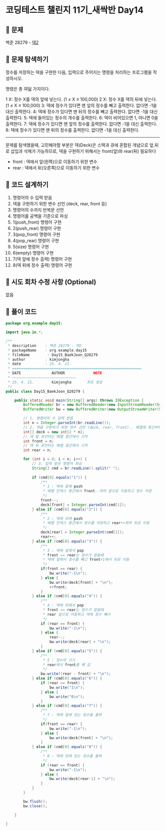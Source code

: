 # 코딩테스트 챌린지 11기_새싹반 Day14

## 📌 문제
백준 28279 - [덱2](https://www.acmicpc.net/problem/28279)

## 📌 문제 탐색하기
정수를 저장하는 덱을 구현한 다음, 입력으로 주어지는 명령을 처리하는 프로그램을 작성하시오.

명령은 총 여덟 가지이다.

1 X: 정수 X를 덱의 앞에 넣는다. (1 ≤ X ≤ 100,000)
2 X: 정수 X를 덱의 뒤에 넣는다. (1 ≤ X ≤ 100,000)
3: 덱에 정수가 있다면 맨 앞의 정수를 빼고 출력한다. 없다면 -1을 대신 출력한다.
4: 덱에 정수가 있다면 맨 뒤의 정수를 빼고 출력한다. 없다면 -1을 대신 출력한다.
5: 덱에 들어있는 정수의 개수를 출력한다.
6: 덱이 비어있으면 1, 아니면 0을 출력한다.
7: 덱에 정수가 있다면 맨 앞의 정수를 출력한다. 없다면 -1을 대신 출력한다.
8: 덱에 정수가 있다면 맨 뒤의 정수를 출력한다. 없다면 -1을 대신 출력한다.

---
문제를 탐색했을때, 고민해야할 부분은 덱(Deck)은 스택과 큐에 혼합된 개념으로 앞,뒤로 삽입과 삭제가 가능하므로, 덱을 구현하기 위해서는 front(앞)와 rear(뒤) 필요하다
- front : 덱에서 앞(왼쪽)으로 이동하기 위한 변수
- rear : 덱에서 뒤(오른쪽)으로 이동하기 위한 변수

## 📌 코드 설계하기
1. 명령어의 수 입력 받음
2. 덱을 구현하기 위한 변수 선언 (deck, rear, front 등)
3. 명령어의 수까지 반복문 선언
4. 명령어를 공백을 기준으로 파싱
5. 1(push_front) 명령어 구현
6. 2(push_rear) 명령어 구현
7. 3(pop_front) 명령어 구현
8. 4(pop_rear) 명령어 구현
9. 5(size) 명령어 구현
10. 6(empty) 명령어 구현
11. 7(덱 앞에 정수 출력) 명령어 구현
12. 8(덱 뒤에 정수 출력) 명령어 구현

## 📌 시도 회차 수정 사항 (Optional)
없음

## 📌 풀이 코드
```java
package org.example.day15;

import java.io.*;

/**
 * description    : 백준 28279 - 덱2
 * packageName    : org.example.day15
 * fileName        : Day15_BaekJoon_Q28279
 * author         : kimjongha
 * date           : 25. 4. 21.
 * ===========================================================
 * DATE              AUTHOR             NOTE
 * —————————————————————————————
 * 25. 4. 21.        kimjongha       최초 생성
 */
public class Day15_BaekJoon_Q28279 {

    public static void main(String[] args) throws IOException {
        BufferedReader br = new BufferedReader(new InputStreamReader(System.in));
        BufferedWriter bw = new BufferedWriter(new OutputStreamWriter(System.out));

        // 1. 명령어의 수 입력 받음
        int n = Integer.parseInt(br.readLine());
        // 2. 덱을 구현하기 위한 변수 선언 (deck, rear, front).. 배열에 중간부터 넣기 위해 크기를 2배로 곱함
        int[] deck = new int[2 * n];
        // 덱 앞 포인터는 배열 중간에서 시작
        int front = n;
        // 덱 뒤 포인터는 배열 중간에서 시작
        int rear = n;

        for (int i = 0; i < n; i++) {
            // 3. 입력 받은 명령어 파싱
            String[] cmd = br.readLine().split(" ");
            
            if (cmd[0].equals("1")) {
                /**
                 * 1 : 덱에 앞에 push
                 * 배열 인덱스 중간에서 front--하여 앞으로 이동하고 정수 저장
                 */
                front--;
                deck[front] = Integer.parseInt(cmd[1]);
            } else if (cmd[0].equals("2")) {
                /**
                 * 2 : 덱에 뒤에 push
                 * 배열 인덱스 중간에서 정수를 저장하고 rear++하여 뒤로 이동
                 */
                deck[rear] = Integer.parseInt(cmd[1]);
                rear++;
            } else if (cmd[0].equals("3")) {
                /**
                 * 3 : 덱에 앞에서 pop
                 * front == rear는 정수가 없을때
                 * 덱에 앞에서 정수를 빼고 front+1해서 뒤로 이동
                 */
                if(front == rear) {
                    bw.write("-1\n");
                } else {
                    bw.write(deck[front] + "\n");
                    ++front;
                }
            } else if (cmd[0].equals("4")) {
                /**
                 * 4 : 덱에 뒤에서 pop
                 * front == rear는 정수가 없을때
                 * rear 앞으로 이동하고 덱에 정수 빼기
                 */
                if (rear == front) {
                    bw.write("-1\n");
                } else {
                    rear--;
                    bw.write(deck[rear] + "\n");
                }
            } else if (cmd[0].equals("5")) {
                /**
                 * 5 : 정수의 크기
                 * rear에서 front를 뺀 값
                 */
                bw.write((rear - front) + "\n");
            } else if (cmd[0].equals("6")) {
                if (rear == front) {
                    bw.write("1\n");
                } else {
                    bw.write("0\n");
                }
            } else if (cmd[0].equals("7")) {
                /**
                 * 7 : 덱에 앞에 있는 정수를 출력
                 */
                if(front == rear) {
                    bw.write("-1\n");
                } else {
                    bw.write(deck[front] + "\n");
                }
            } else if (cmd[0].equals("8")) {
                /**
                 * 8 : 덱에 뒤에 있는 정수를 출력
                 */
                if (rear == front) {
                    bw.write("-1\n");
                } else {
                    bw.write(deck[rear-1] + "\n");
                }
            }
        }

        bw.flush();
        bw.close();

    }

}


